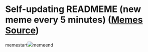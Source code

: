 # Self-updating READMEME (new meme every 5 minutes) ([Memes Source](https://bramses.notion.site/a49c1e962b7646879176ac3b327b6533?v=4d1eda54b170483cb03a40f257231764))

memestart![](https://www.notion.so/image/https%3A%2F%2Fs3-us-west-2.amazonaws.com%2Fsecure.notion-static.com%2Fb9e73157-ce39-41f2-a25c-0d52bd03648e%2F41345419-1D54-43AB-8D01-7B9DF6DD527B.jpeg?table=block&id=539d7c2e-aac2-4444-837d-47b100617d9b&cache=v2)memeend

